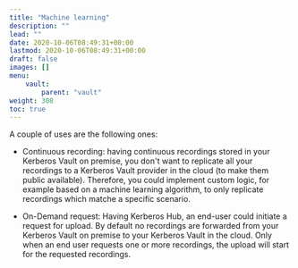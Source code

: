 ```yaml
---
title: "Machine learning"
description: ""
lead: ""
date: 2020-10-06T08:49:31+00:00
lastmod: 2020-10-06T08:49:31+00:00
draft: false
images: []
menu:
    vault:
        parent: "vault"
weight: 308
toc: true
---
```


A couple of uses are the following ones:

- Continuous recording: having continuous recordings stored in your Kerberos Vault on premise, you don't want to replicate all your recordings to a Kerberos Vault provider in the cloud (to make them public available). Therefore, you could implement custom logic, for example based on a machine learning algorithm, to only replicate recordings which matche a specific scenario.

- On-Demand request: Having Kerberos Hub, an end-user could initiate a request for upload. By default no recordings are forwarded from your Kerberos Vault on premise to your Kerberos Vault in the cloud. Only when an end user requests one or more recordings, the
  upload will start for the requested recordings.
